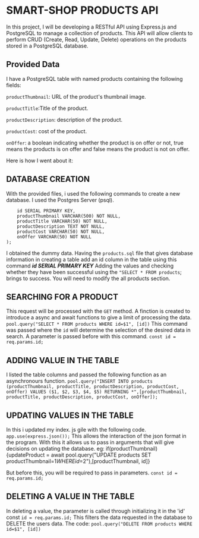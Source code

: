 # SMART-SHOP PRODUCTS API

In this project, I will be developing a RESTful API using Express.js and PostgreSQL to manage a collection of products. This API will allow clients to perform CRUD (Create, Read, Update, Delete) operations on the products stored in a PostgreSQL database.

## Provided Data

I have a PostgreSQL table with named products containing the following fields:

`productThumbnail`: URL of the product's thumbnail image.

`productTitle`:Title of the product.

`productDescription`: description of the product.

`productCost`: cost of the product.

`onOffer`: a boolean indicating whether the product is on offer or not, true means the products is on offer and false means the product is not on offer.

Here is how I went about it:
## DATABASE CREATION
With the provided files, i used the following commands to create a new database.
I used the Postgres Server (psql).
```create table products (
	id SERIAL PRIMARY KEY,
	productThumbnail VARCHAR(500) NOT NULL,
	productTitle VARCHAR(50) NOT NULL,
	productDescription TEXT NOT NULL,
	productCost VARCHAR(50) NOT NULL,
	onOffer VARCHAR(50) NOT NULL
);
```
I obtained the dummy data. Having the ```products.sql``` file that gives database information in creating a table add an id column in the table using this command ___id SERIAL PRIMARY KEY___
Adding the values and checking whether they have been successful using the ``` "SELECT * FROM products ```; brings to success.
You will need to modify the all products section.

## SEARCHING FOR A PRODUCT
This request will be processed with the `GET` method. A finction is created to introduce a async and await functions to give a limit of processing the data.
`pool.query("SELECT * FROM products WHERE id=$1", [id])`
This command was passed where the `id` will determine the selection of the desired data in search.
A parameter is passed before with this command. `const id = req.params.id;`
## ADDING VALUE IN THE TABLE
I listed the table columns and passed the following function as an asynchronours function.
`pool.query("INSERT INTO products (productThumbnail, productTitle, productDescription, productCost, onOffer) VALUES ($1, $2, $3, $4, $5) RETURNING *",[productThumbnail, productTitle, productDescription, productCost, onOffer]);`  

## UPDATING VALUES IN THE TABLE
In this i updated my index. js gile with the following code.  
`app.use(express.json());` This allows the interaction of the json format in the program.
With this it allows us to pass in arguments that will give decisions on updating the database.
eg: if(productThumbnail){updateProduct = await pool.query("UPDATE products SET productThumbnail=$1 WHERE id=$2"),[productThumbnail, id]}

But before this, you will be required to pass in parameters.
`const id = req.params.id;`


## DELETING A VALUE IN THE TABLE
In deleting a value, the parameter is called through initializing it in the 'id' const `id = req.params.id;`
This filters the data requested in the database to DELETE the users data.
The code:
`pool.query("DELETE FROM products WHERE id=$1", [id])`